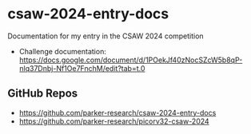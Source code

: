 # csaw-2024-entry-docs
Documentation for my entry in the CSAW 2024 competition

* Challenge documentation: https://docs.google.com/document/d/1POekJf40zNocSZcW5b8qP-nlq37Dnbj-Nf1Oe7FnchM/edit?tab=t.0

## GitHub Repos

* https://github.com/parker-research/csaw-2024-entry-docs
* https://github.com/parker-research/picorv32-csaw-2024
